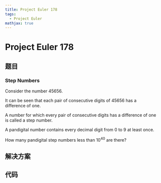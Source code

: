 ```yaml
---
title: Project Euler 178
tags:
  - Project Euler
mathjax: true
---
```

<escape><!-- more --></escape>
    


# Project Euler 178
## 题目
### Step Numbers

Consider the number $45656$.

It can be seen that each pair of consecutive digits of $45656$ has a difference of one.

A number for which every pair of consecutive digits has a difference of one is called a step number.

A pandigital number contains every decimal digit from $0$ to $9$ at least once.

How many pandigital step numbers less than $10^{40}$ are there?


## 解决方案


## 代码


